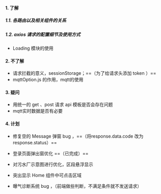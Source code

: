#### 1. 了解

##### 1.1. 各路由以及相关组件的关系

##### 1.2. axios 请求的配置细节及使用方式



- Loading 模块的使用



#### 2. 不了解

- 请求拦截的意义，sessionStorage；==（为了给请求头添加 token ）==
- mqttOption.js 的作用，mqtt的使用





#### 3. 疑问

- 用统一的 get 、post 请求 api 模板是否会存在问题
- mqtt实时数据是否有必要





#### 4. 计划

- 修复空的 Message 弹窗 bug ，==（将response.data.code 改为 response.status）==

- 登录页面弹出窗优化 ==（已完成）==

- 对污水厂示意图进行优化，区段悬浮显示

- 突出显示 Home 组件中可点击区域

- 曝气诊断系统 bug ，（前端做些判断，不满足条件就不发送请求）

